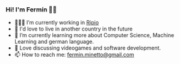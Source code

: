 ### Hi! I'm Fermín 👋🏻

<!--
**ferminmine/ferminmine** is a ✨ _special_ ✨ repository because its `README.md` (this file) appears on your GitHub profile.

Here are some ideas to get you started:
-->
- 👨🏻‍💻 I’m currently working in [Ripio](https://www.ripio.com/)
- 🛫 I'd love to live in another country in the future
- 🌱 I’m currently learning more about Computer Science, Machine Learning and german language.
- 💬 Love discussing videogames and software development.
- 📫 How to reach me: fermin.minetto@gmail.com
